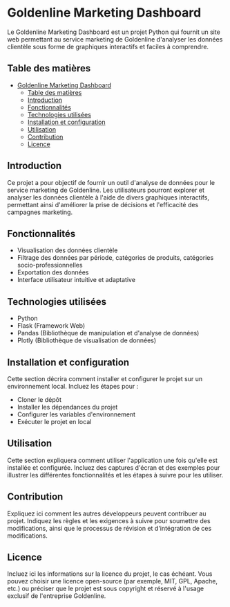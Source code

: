 # Goldenline Marketing Dashboard

Le Goldenline Marketing Dashboard est un projet Python qui fournit un site web permettant au service marketing de Goldenline d'analyser les données clientèle sous forme de graphiques interactifs et faciles à comprendre.

## Table des matières

- [Goldenline Marketing Dashboard](#goldenline-marketing-dashboard)
  - [Table des matières](#table-des-matières)
  - [Introduction](#introduction)
  - [Fonctionnalités](#fonctionnalités)
  - [Technologies utilisées](#technologies-utilisées)
  - [Installation et configuration](#installation-et-configuration)
  - [Utilisation](#utilisation)
  - [Contribution](#contribution)
  - [Licence](#licence)

## Introduction

Ce projet a pour objectif de fournir un outil d'analyse de données pour le service marketing de Goldenline. Les utilisateurs pourront explorer et analyser les données clientèle à l'aide de divers graphiques interactifs, permettant ainsi d'améliorer la prise de décisions et l'efficacité des campagnes marketing.

## Fonctionnalités

- Visualisation des données clientèle
- Filtrage des données par période, catégories de produits, catégories socio-professionnelles
- Exportation des données
- Interface utilisateur intuitive et adaptative

## Technologies utilisées

- Python
- Flask (Framework Web)
- Pandas (Bibliothèque de manipulation et d'analyse de données)
- Plotly (Bibliothèque de visualisation de données)

## Installation et configuration

Cette section décrira comment installer et configurer le projet sur un environnement local. Incluez les étapes pour :

- Cloner le dépôt
- Installer les dépendances du projet
- Configurer les variables d'environnement
- Exécuter le projet en local

## Utilisation

Cette section expliquera comment utiliser l'application une fois qu'elle est installée et configurée. Incluez des captures d'écran et des exemples pour illustrer les différentes fonctionnalités et les étapes à suivre pour les utiliser.

## Contribution

Expliquez ici comment les autres développeurs peuvent contribuer au projet. Indiquez les règles et les exigences à suivre pour soumettre des modifications, ainsi que le processus de révision et d'intégration de ces modifications.

## Licence

Incluez ici les informations sur la licence du projet, le cas échéant. Vous pouvez choisir une licence open-source (par exemple, MIT, GPL, Apache, etc.) ou préciser que le projet est sous copyright et réservé à l'usage exclusif de l'entreprise Goldenline.

